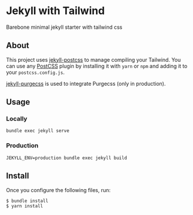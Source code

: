 # Jekyll with Tailwind

Barebone minimal jekyll starter with tailwind css

## About

This project uses [jekyll-postcss](https://github.com/mhanberg/jekyll-postcss) to manage compiling your Tailwind. You can use any [PostCSS](https://postcss.org) plugin by installing it with `yarn` or `npm` and adding it to your `postcss.config.js`.

[jekyll-purgecss](https://github.com/mhanberg/jekyll-purgecss) is used to integrate Purgecss (only in production).

## Usage

### Locally

`bundle exec jekyll serve`

### Production

`JEKYLL_ENV=production bundle exec jekyll build`

## Install

Once you configure the following files, run:

```shell
$ bundle install
$ yarn install

```
